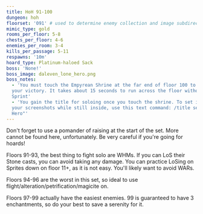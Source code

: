 ```yaml
---
title: HoH 91-100
dungeon: hoh
floorset: '091' # used to determine enemy collection and image subdirectory
mimic_type: gold
rooms_per_floor: 5-8
chests_per_floor: 4-6
enemies_per_room: 3-4
kills_per_passage: 5-11
respawns: '10m'
hoard_type: Platinum-haloed Sack
boss: 'None!'
boss_image: daleven_lone_hero.png
boss_notes:
  - 'You must touch the Empyrean Shrine at the far end of floor 100 to secure
  your victory. It takes about 15 seconds to run across the floor without
  Sprint'
  - 'You gain the title for soloing once you touch the shrine. To set it for
  your screenshots while still inside, use this text command: /title set "Lone
  Hero"'
---
```


Don't forget to use a pomander of raising at the start of the set. More cannot
be found here, unfortunately. Be very careful if you're going for hoards!

Floors 91-93, the best thing to fight solo are WHMs. If you can LoS their Stone
casts, you can avoid taking any damage. You can practice LoSing on Sprites down
on floor 11+, as it is not easy. You'll likely want to avoid WARs.

Floors 94-96 are the worst in this set, so ideal to use
flight/alteration/petrification/magicite on.

Floors 97-99 actually have the easiest enemies. 99 is guaranteed to have 3
enchantments, so do your best to save a serenity for it.
